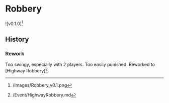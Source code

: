 # Robbery

![v0.1.0][^v0.1.0]

## History

### Rework

Too swingy, especially with 2 players.
Too easily punished.
Reworked to [Highway Robbery][^Highway Robbery].

[^v0.1.0]: /Images/Robbery_v0.1.png
[^Highway Robbery]: /Event/HighwayRobbery.md
